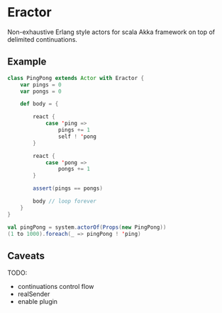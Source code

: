 Eractor
=======

Non-exhaustive Erlang style actors for scala Akka framework on top of delimited continuations.

## Example

```scala
class PingPong extends Actor with Eractor {
    var pings = 0
    var pongs = 0

    def body = {

        react {
            case 'ping =>
                pings += 1
                self ! 'pong
        }

        react {
            case 'pong =>
                pongs += 1
        }

        assert(pings == pongs)

        body // loop forever
    }
}

val pingPong = system.actorOf(Props(new PingPong))
(1 to 1000).foreach(_ => pingPong ! 'ping)
```

## Caveats

TODO:

* continuations control flow
* realSender
* enable plugin